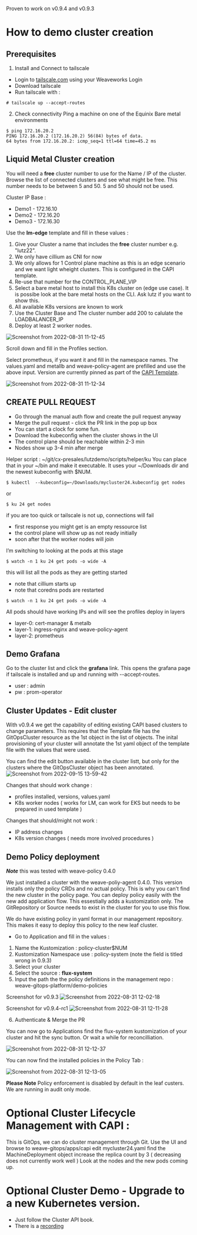Proven to work on v0.9.4 and v0.9.3

# How to demo cluster creation

## Prerequisites

1. Install and Connect to tailscale
- Login to [tailscale.com](https://www.tailscale.com) using your Weaveworks Login
- Download tailscale
- Run tailscale with : 
``` 
# tailscale up --accept-routes
```

2. Check connectivity
Ping a machine on one of the Equinix Bare metal environments 
```
$ ping 172.16.20.2
PING 172.16.20.2 (172.16.20.2) 56(84) bytes of data.
64 bytes from 172.16.20.2: icmp_seq=1 ttl=64 time=45.2 ms
```

## Liquid Metal Cluster creation

You will need a **free** cluster number to use for the Name / IP of the cluster. Browse the list of connected clusters and see what might be free. This number needs to be between 5 and 50. 5 and 50 should not be used.

Cluster IP Base : 
* Demo1 - 172.16.10
* Demo2 - 172.16.20
* Demo3 - 172.16.30

Use the **lm-edge** template and fill in these values :

1. Give your Cluster a name that includes the **free** cluster number e.g. "lutz22".
2. We only have cillium as CNI for now
3. We only allows for 1 Control plane machine as this is an edge scenario and we want light wheight clusters. This is configured in the CAPI template.  
4. Re-use that number for the CONTROL_PLANE_VIP
5. Select a bare metal host to install this K8s cluster on (edge use case). It is possibe look at the bare metal hosts on the CLI. Ask lutz if you want to show this.
6. All available K8s versions are known to work
7. Use the Cluster Base and The cluster number add 200 to calulate the LOADBALANCER_IP
8. Deploy at least 2 worker nodes.

![Screenshot from 2022-08-31 11-12-45](https://user-images.githubusercontent.com/2788194/187643487-48a35c5f-07d1-4573-80eb-841f102aa5a9.png)

Scroll down and fill in the Profiles section.

Select prometheus, if you want it and fill in the namespace names. The values.yaml and metallb and weave-policy-agent are prefilled and use the above input. Version are currently pinned as part of the [CAPI Template](https://github.com/weavegitops/demo3-repo/blob/95845302b5385de393a97257b0b2aa2be4375f1a/weave-gitops-platform/capi-templates/capmvm-edge.yaml#L7).

![Screenshot from 2022-08-31 11-12-34](https://user-images.githubusercontent.com/2788194/187643480-2230c997-3f27-4960-9d8f-92b092705f5f.png)

## CREATE PULL REQUEST
* Go through the manual auth flow and create the pull request anyway
* Merge the pull request - click the PR link in the pop up box
* You can start a clock for some fun. 
* Download the kubeconfig when the cluster shows in the UI
* The control plane should be reachable within 2-3 min 
* Nodes show up 3-4 min after merge

Helper script : ~/git/cx-presales/lutzdemo/scripts/helper/ku
You can place that in your ~/bin and make it executable. It uses your ~/Downloads dir and the newest kubeconfig with $NUM.

```
$ kubectl  --kubeconfig=~/Downloads/mycluster24.kubeconfig get nodes 
```
or
```
$ ku 24 get nodes
```
if you are too quick or tailscale is not up, connections will fail

* first response you might get is an empty ressource list
* the control plane will show up as not ready initially
* soon after that the worker nodes will join

I’m switching to looking at the pods at this stage
```
$ watch -n 1 ku 24 get pods -o wide -A
```
this will list all the pods as they are getting started
* note that cillium starts up
* note that coredns pods are restarted
```
$ watch -n 1 ku 24 get pods -o wide -A
```

All pods should have working IPs and will see the profiles deploy in layers 
* layer-0: cert-manager & metalb
* layer-1: ingress-nginx and weave-policy-agent
* layer-2: prometheus

## Demo Grafana

Go to the cluster list and click the **grafana** link. This opens the grafana page if tailscale is installed and up and running with --accept-routes.

* user : admin
* pw : prom-operator

## Cluster Updates - Edit cluster

With v0.9.4 we get the capability of editing existing CAPI based clusters to change parameters. This requires that the Template file has the GitOpsCluster resource as the 1st object in the list of objects. The inital provisioning of your cluster will annotate the 1st yaml object of the template file with the values that were used. 

You can find the edit button available in the cluster listt, but only for the clusters where the GitOpsCluster object has been annotated.
![Screenshot from 2022-09-15 13-59-42](https://user-images.githubusercontent.com/2788194/190577634-5416428c-1b4a-40b5-b45c-6fa9d3f1ed5b.png)

Changes that should work change : 
- profiles installed, versions, values.yaml 
- K8s worker nodes ( works for LM, can work for EKS but needs to be prepared in used template ) 

Changes that should/might not work :
- IP address changes
- K8s version changes ( needs more involved procedures )


## Demo Policy deployment

**_Note_** this was tested with weave-policy 0.4.0

We just installed a cluster with the weave-poliy-agent 0.4.0. This version installs only the policy CRDs and no actual policy. This is why you can't find the new cluster in the policy page. You can deploy policy easily with the new add application flow. This essestially adds a kustomization only. The GitRepository or Source needs to exist in the cluster for you to use this flow. 

We do have existing policy in yaml format in our management repository. This makes it easy to deploy this policy to the new leaf cluster.

* Go to Application and fill in the values :

1. Name the Kustomization : policy-cluster$NUM
2. Kustomization Namespace use : policy-system (note the field is titled wrong in 0.9.3) 
3. Select your cluster
4. Select the source : **flux-system**
5. Input the path the the policy definitions in the management repo : weave-gitops-platform/demo-policies

Screenshot for v0.9.3
![Screenshot from 2022-08-31 12-02-18](https://user-images.githubusercontent.com/2788194/187653330-b39a176d-39cd-470d-8a7b-d2e836b72d26.png)

Screenshot for v0.9.4-rc1
![Screenshot from 2022-08-31 12-11-28](https://user-images.githubusercontent.com/2788194/187655601-33bdec72-d6c0-459b-9847-19a72f6d8311.png)

6. Authenticate & Merge the PR

You can now go to Applications find the flux-system kustomization of your cluster and hit the sync button. Or wait a while for reconcilliation. 

![Screenshot from 2022-08-31 12-12-37](https://user-images.githubusercontent.com/2788194/187655697-26997638-a005-405f-a148-3faec5fd4644.png)

You can now find the installed policies in the Policy Tab : 
 
![Screenshot from 2022-08-31 12-13-05](https://user-images.githubusercontent.com/2788194/187655770-e413186e-a67f-4ddc-b68e-2fe7c5c8b038.png)

**Please Note** Policy enforcement is disabled by default in the leaf custers. We are running in audit only mode.

# Optional Cluster Lifecycle Management with CAPI : 
This is GitOps, we can do cluster management through Git.
Use the UI and browse to weave-gitops/apps/capi edit mycluster24.yaml
find the MachineDeployment object
increase the replica count by 3 ( decreasing does not currently work well )
Look at the nodes and the new pods coming up.

# Optional Cluster Demo - Upgrade to a new Kubernetes version. 
* Just follow the Cluster API book. 
* There is a [recording](https://drive.google.com/file/d/1KpP216bEcef5Fh8KNXIoad1TTsSeaOLo/view?usp=drive_web)

